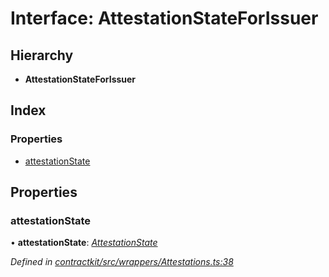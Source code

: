 # Interface: AttestationStateForIssuer

## Hierarchy

* **AttestationStateForIssuer**

## Index

### Properties

* [attestationState](_wrappers_attestations_.attestationstateforissuer.md#attestationstate)

## Properties

###  attestationState

• **attestationState**: *[AttestationState](../enums/_wrappers_attestations_.attestationstate.md)*

*Defined in [contractkit/src/wrappers/Attestations.ts:38](https://github.com/celo-org/celo-monorepo/blob/master/packages/sdk/contractkit/src/wrappers/Attestations.ts#L38)*
